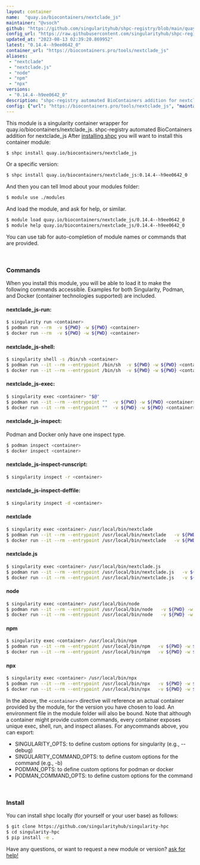 ```yaml
---
layout: container
name:  "quay.io/biocontainers/nextclade_js"
maintainer: "@vsoch"
github: "https://github.com/singularityhub/shpc-registry/blob/main/quay.io/biocontainers/nextclade_js/container.yaml"
config_url: "https://raw.githubusercontent.com/singularityhub/shpc-registry/main/quay.io/biocontainers/nextclade_js/container.yaml"
updated_at: "2023-08-13 02:39:20.869952"
latest: "0.14.4--h9ee0642_0"
container_url: "https://biocontainers.pro/tools/nextclade_js"
aliases:
 - "nextclade"
 - "nextclade.js"
 - "node"
 - "npm"
 - "npx"
versions:
 - "0.14.4--h9ee0642_0"
description: "shpc-registry automated BioContainers addition for nextclade_js"
config: {"url": "https://biocontainers.pro/tools/nextclade_js", "maintainer": "@vsoch", "description": "shpc-registry automated BioContainers addition for nextclade_js", "latest": {"0.14.4--h9ee0642_0": "sha256:899170bbcc4629cad8043498244bd621b939779472a0db851801bde590801aa9"}, "tags": {"0.14.4--h9ee0642_0": "sha256:899170bbcc4629cad8043498244bd621b939779472a0db851801bde590801aa9"}, "docker": "quay.io/biocontainers/nextclade_js", "aliases": {"nextclade": "/usr/local/bin/nextclade", "nextclade.js": "/usr/local/bin/nextclade.js", "node": "/usr/local/bin/node", "npm": "/usr/local/bin/npm", "npx": "/usr/local/bin/npx"}}
---
```


This module is a singularity container wrapper for quay.io/biocontainers/nextclade_js.
shpc-registry automated BioContainers addition for nextclade_js
After [installing shpc](#install) you will want to install this container module:


```bash
$ shpc install quay.io/biocontainers/nextclade_js
```

Or a specific version:

```bash
$ shpc install quay.io/biocontainers/nextclade_js:0.14.4--h9ee0642_0
```

And then you can tell lmod about your modules folder:

```bash
$ module use ./modules
```

And load the module, and ask for help, or similar.

```bash
$ module load quay.io/biocontainers/nextclade_js/0.14.4--h9ee0642_0
$ module help quay.io/biocontainers/nextclade_js/0.14.4--h9ee0642_0
```

You can use tab for auto-completion of module names or commands that are provided.

<br>

### Commands

When you install this module, you will be able to load it to make the following commands accessible.
Examples for both Singularity, Podman, and Docker (container technologies supported) are included.

#### nextclade_js-run:

```bash
$ singularity run <container>
$ podman run --rm  -v ${PWD} -w ${PWD} <container>
$ docker run --rm  -v ${PWD} -w ${PWD} <container>
```

#### nextclade_js-shell:

```bash
$ singularity shell -s /bin/sh <container>
$ podman run --it --rm --entrypoint /bin/sh  -v ${PWD} -w ${PWD} <container>
$ docker run --it --rm --entrypoint /bin/sh  -v ${PWD} -w ${PWD} <container>
```

#### nextclade_js-exec:

```bash
$ singularity exec <container> "$@"
$ podman run --it --rm --entrypoint ""  -v ${PWD} -w ${PWD} <container> "$@"
$ docker run --it --rm --entrypoint ""  -v ${PWD} -w ${PWD} <container> "$@"
```

#### nextclade_js-inspect:

Podman and Docker only have one inspect type.

```bash
$ podman inspect <container>
$ docker inspect <container>
```

#### nextclade_js-inspect-runscript:

```bash
$ singularity inspect -r <container>
```

#### nextclade_js-inspect-deffile:

```bash
$ singularity inspect -d <container>
```


#### nextclade

```bash
$ singularity exec <container> /usr/local/bin/nextclade
$ podman run --it --rm --entrypoint /usr/local/bin/nextclade   -v ${PWD} -w ${PWD} <container> -c " $@"
$ docker run --it --rm --entrypoint /usr/local/bin/nextclade   -v ${PWD} -w ${PWD} <container> -c " $@"
```


#### nextclade.js

```bash
$ singularity exec <container> /usr/local/bin/nextclade.js
$ podman run --it --rm --entrypoint /usr/local/bin/nextclade.js   -v ${PWD} -w ${PWD} <container> -c " $@"
$ docker run --it --rm --entrypoint /usr/local/bin/nextclade.js   -v ${PWD} -w ${PWD} <container> -c " $@"
```


#### node

```bash
$ singularity exec <container> /usr/local/bin/node
$ podman run --it --rm --entrypoint /usr/local/bin/node   -v ${PWD} -w ${PWD} <container> -c " $@"
$ docker run --it --rm --entrypoint /usr/local/bin/node   -v ${PWD} -w ${PWD} <container> -c " $@"
```


#### npm

```bash
$ singularity exec <container> /usr/local/bin/npm
$ podman run --it --rm --entrypoint /usr/local/bin/npm   -v ${PWD} -w ${PWD} <container> -c " $@"
$ docker run --it --rm --entrypoint /usr/local/bin/npm   -v ${PWD} -w ${PWD} <container> -c " $@"
```


#### npx

```bash
$ singularity exec <container> /usr/local/bin/npx
$ podman run --it --rm --entrypoint /usr/local/bin/npx   -v ${PWD} -w ${PWD} <container> -c " $@"
$ docker run --it --rm --entrypoint /usr/local/bin/npx   -v ${PWD} -w ${PWD} <container> -c " $@"
```



In the above, the `<container>` directive will reference an actual container provided
by the module, for the version you have chosen to load. An environment file in the
module folder will also be bound. Note that although a container
might provide custom commands, every container exposes unique exec, shell, run, and
inspect aliases. For anycommands above, you can export:

 - SINGULARITY_OPTS: to define custom options for singularity (e.g., --debug)
 - SINGULARITY_COMMAND_OPTS: to define custom options for the command (e.g., -b)
 - PODMAN_OPTS: to define custom options for podman or docker
 - PODMAN_COMMAND_OPTS: to define custom options for the command

<br>

### Install

You can install shpc locally (for yourself or your user base) as follows:

```bash
$ git clone https://github.com/singularityhub/singularity-hpc
$ cd singularity-hpc
$ pip install -e .
```

Have any questions, or want to request a new module or version? [ask for help!](https://github.com/singularityhub/singularity-hpc/issues)